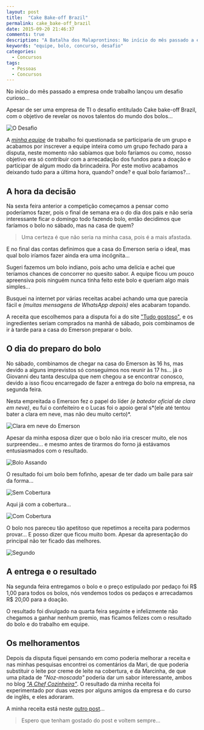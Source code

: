 ```yaml
---
layout: post
title:  "Cake Bake-off Brazil"
permalink: cake_bake-off_brazil
date: 2015-09-20 21:46:37
comments: true
description: "A Batalha dos Malaprontinos: No início do mês passado a empresa onde trabalho lançou um desafio curioso, apesar de ser uma empresa de TI o desafio tinha um propósito um tanto quanto diferente..."
keywords: "equipe, bolo, concurso, desafio"
categories:
  - Concursos
tags:
  - Pessoas
  - Concursos
---
```


No início do mês passado a empresa onde trabalho lançou um desafio curioso...

Apesar de ser uma empresa de TI o desafio entitulado Cake bake-off Brazil, com o objetivo de revelar os novos talentos do mundo dos bolos...

![O Desafio](/assets/posts/cake1.png)

A [*minha equipe*](/fantastic_four/) de trabalho foi questionada se participaria de um grupo e acabamos por inscrever a equipe inteira como um grupo fechado para a disputa, neste momento não sabíamos que bolo faríamos ou como, nosso objetivo era só contribuir com a arrecadação dos fundos para a doação e participar de algum modo da brincadeira. Por este motivo acabamos deixando tudo para a última hora, quando? onde? e qual bolo faríamos?...

## A hora da decisão

Na sexta feira anterior a competição começamos a pensar como poderíamos fazer, pois o final de semana era o do dia dos pais e não seria interessante ficar o domingo todo fazendo bolo, então decidimos que faríamos o bolo no sábado, mas na casa de quem?

> Uma certeza é que não seria na minha casa, pois é a mais afastada.

E no final das contas definimos que a casa do Emerson seria o ideal, mas qual bolo iríamos fazer ainda era uma incógnita...

Sugeri fazemos um bolo indiano, pois acho uma delícia e achei que teríamos chances de concorrer no quesito sabor.  A equipe ficou um pouco apreensiva pois ninguém nunca tinha feito este bolo e queriam algo mais simples...

Busquei na internet por várias receitas acabei achando uma que parecia fácil e *(muitas mensagens de WhatsApp depois)* eles acabaram topando.

A receita que escolhemos para a disputa foi a do site ["Tudo gostoso"](http://www.tudogostoso.com.br/receita/144017-bolo-indiano.html), e os ingredientes seriam comprados na manhã de sábado, pois combinamos de ir à tarde para a casa do Emerson preparar o bolo.

## O dia do preparo do bolo

No sábado, combinamos de chegar na casa do Emerson às 16 hs, mas devido a alguns imprevistos só conseguimos nos reunir às 17 hs... já o Giovanni deu tanta desculpa que nem chegou a se encontrar conosco, devido a isso ficou encarregado de fazer a entrega do bolo na empresa, na segunda feira.

Nesta empreitada o Emerson fez o papel do líder *(e batedor oficial de clara em neve)*, eu fui o confeiteiro e o Lucas foi o apoio geral s*(ele até tentou bater a clara em neve, mas não deu muito certo)*.

![Clara em neve do Emerson](/assets/posts/clara.jpg "Clara em neve do Emerson...")

Apesar da minha esposa dizer que o bolo não iria crescer muito, ele nos surpreendeu... e mesmo antes de tirarmos do forno já estávamos entusiasmados com o resultado.

![Bolo Assando](/assets/posts/assando.jpg)

O resultado foi um bolo bem fofinho, apesar de ter dado um baile para sair da forma...

![Sem Cobertura](/assets/posts/sem_cobertura.jpg)

Aqui já com a cobertura...

![Com Cobertura](/assets/posts/com_cobertura.jpg)

O bolo nos pareceu tão apetitoso que repetimos a receita para podermos provar...
E posso dizer que ficou muito bom. Apesar da apresentação do principal não ter ficado das melhores.

![Segundo](/assets/posts/segundo.jpg)

## A entrega e o resultado

Na segunda feira entregamos o bolo e o preço estipulado por pedaço foi R$ 1,00 para todos os bolos, nós vendemos todos os pedaços e arrecadamos R$ 20,00 para a doação.

O resultado foi divulgado na quarta feira seguinte e infelizmente não chegamos a ganhar nenhum premio, mas ficamos felizes com o resultado do bolo e do trabalho em equipe.

## Os melhoramentos

Depois da disputa fiquei pensando em como poderia melhorar a receita e nas minhas pesquisas encontrei os comentários da Mari, de que poderia substituir o leite por creme de leite na cobertura, e da Marcinha, de que uma pitada de *"Noz-moscada"* poderia dar um sabor interessante, ambos no blog [*"A Chef Cozinheira"*](http://achefcozinheira.blogspot.com.br/2012/10/bolo-indiano.html). O resultado da minha receita foi experimentado por duas vezes por alguns amigos da empresa e do curso de inglês, e eles adoraram.

A minha receita está neste [outro post](/bolo_indiano/)...

> Espero que tenham gostado do post e voltem sempre...